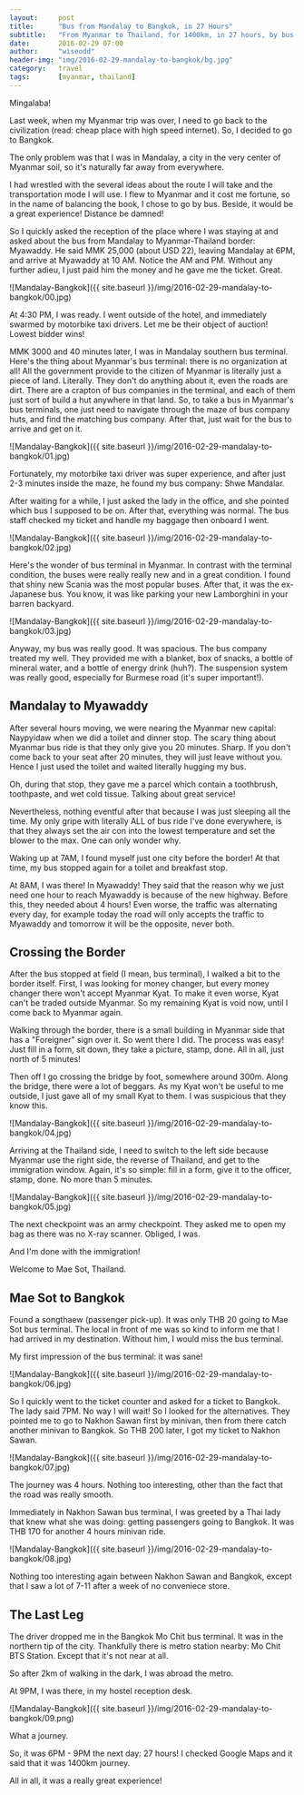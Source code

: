 ```yaml
---
layout:     post
title:      "Bus from Mandalay to Bangkok, in 27 Hours"
subtitle:   "From Myanmar to Thailand, for 1400km, in 27 hours, by bus and minivan."
date:       2016-02-29 07:00
author:     "wiseodd"
header-img: "img/2016-02-29-mandalay-to-bangkok/bg.jpg"
category:   travel
tags:       [myanmar, thailand]
---
```


Mingalaba!

Last week, when my Myanmar trip was over, I need to go back to the civilization (read: cheap place with high speed internet). So, I decided to go to Bangkok.

The only problem was that I was in Mandalay, a city in the very center of Myanmar soil, so it's naturally far away from everywhere.

I had wrestled with the several ideas about the route I will take and the transportation mode I will use. I flew to Myanmar and it cost me fortune, so in the name of balancing the book, I chose to go by bus. Beside, it would be a great experience! Distance be damned!

So I quickly asked the reception of the place where I was staying at and asked about the bus from Mandalay to Myanmar-Thailand border: Myawaddy. He said MMK 25,000 (about USD 22), leaving Mandalay at 6PM, and arrive at Myawaddy at 10 AM. Notice the AM and PM. Without any further adieu, I just paid him the money and he gave me the ticket. Great.

![Mandalay-Bangkok]({{ site.baseurl }}/img/2016-02-29-mandalay-to-bangkok/00.jpg)

At 4:30 PM, I was ready. I went outside of the hotel, and immediately swarmed by motorbike taxi drivers. Let me be their object of auction! Lowest bidder wins!

MMK 3000 and 40 minutes later, I was in Mandalay southern bus terminal. Here's the thing about Myanmar's bus terminal: there is no organization at all! All the government provide to the citizen of Myanmar is literally just a piece of land. Literally. They don't do anything about it, even the roads are dirt. There are a crapton of bus companies in the terminal, and each of them just sort of build a hut anywhere in that land. So, to take a bus in Myanmar's bus terminals, one just need to navigate through the maze of bus company huts, and find the matching bus company. After that, just wait for the bus to arrive and get on it.

![Mandalay-Bangkok]({{ site.baseurl }}/img/2016-02-29-mandalay-to-bangkok/01.jpg)

Fortunately, my motorbike taxi driver was super experience, and after just 2-3 minutes inside the maze, he found my bus company: Shwe Mandalar.

After waiting for a while, I just asked the lady in the office, and she pointed which bus I supposed to be on. After that, everything was normal. The bus staff checked my ticket and handle my baggage then onboard I went.

![Mandalay-Bangkok]({{ site.baseurl }}/img/2016-02-29-mandalay-to-bangkok/02.jpg)

Here's the wonder of bus terminal in Myanmar. In contrast with the terminal condition, the buses were really really new and in a great condition. I found that shiny new Scania was the most popular buses. After that, it was the ex-Japanese bus. You know, it was like parking your new Lamborghini in your barren backyard.

![Mandalay-Bangkok]({{ site.baseurl }}/img/2016-02-29-mandalay-to-bangkok/03.jpg)

Anyway, my bus was really good. It was spacious. The bus company treated my well. They provided me with a blanket, box of snacks, a bottle of mineral water, and a bottle of energy drink (huh?). The suspension system was really good, especially for Burmese road (it's super important!).

<h2 class="section-header">Mandalay to Myawaddy</h2>

After several hours moving, we were nearing the Myanmar new capital: Naypyidaw when we did a toilet and dinner stop. The scary thing about Myanmar bus ride is that they only give you 20 minutes. Sharp. If you don't come back to your seat after 20 minutes, they will just leave without you. Hence I just used the toilet and waited literally hugging my bus.

Oh, during that stop, they gave me a parcel which contain a toothbrush, toothpaste, and wet cold tissue. Talking about great service!

Nevertheless, nothing eventful after that because I was just sleeping all the time. My only gripe with literally ALL of bus ride I've done everywhere, is that they always set the air con into the lowest temperature and set the blower to the max. One can only wonder why.

Waking up at 7AM, I found myself just one city before the border! At that time, my bus stopped again for a toilet and breakfast stop.

At 8AM, I was there! In Myawaddy! They said that the reason why we just need one hour to reach Myawaddy is because of the new highway. Before this, they needed about 4 hours! Even worse, the traffic was alternating every day, for example today the road will only accepts the traffic to Myawaddy and tomorrow it will be the opposite, never both.

<h2 class="section-header">Crossing the Border</h2>

After the bus stopped at field (I mean, bus terminal), I walked a bit to the border itself. First, I was looking for money changer, but every money changer there won't accept Myanmar Kyat. To make it even worse, Kyat can't be traded outside Myanmar. So my remaining Kyat is void now, until I come back to Myanmar again.

Walking through the border, there is a small building in Myanmar side that has a "Foreigner" sign over it. So went there I did. The process was easy! Just fill in a form, sit down, they take a picture, stamp, done. All in all, just north of 5 minutes!

Then off I go crossing the bridge by foot, somewhere around 300m. Along the bridge, there were a lot of beggars. As my Kyat won't be useful to me outside, I just gave all of my small Kyat to them. I was suspicious that they know this.

![Mandalay-Bangkok]({{ site.baseurl }}/img/2016-02-29-mandalay-to-bangkok/04.jpg)

Arriving at the Thailand side, I need to switch to the left side because Myanmar use the right side, the reverse of Thailand, and get to the immigration window. Again, it's so simple: fill in a form, give it to the officer, stamp, done. No more than 5 minutes.

![Mandalay-Bangkok]({{ site.baseurl }}/img/2016-02-29-mandalay-to-bangkok/05.jpg)

The next checkpoint was an army checkpoint. They asked me to open my bag as there was no X-ray scanner. Obliged, I was.

And I'm done with the immigration!

Welcome to Mae Sot, Thailand.

<h2 class="section-header">Mae Sot to Bangkok</h2>

Found a songthaew (passenger pick-up). It was only THB 20 going to Mae Sot bus terminal. The local in front of me was so kind to inform me that I had arrived in my destination. Without him, I would miss the bus terminal.

My first impression of the bus terminal: it was sane!

![Mandalay-Bangkok]({{ site.baseurl }}/img/2016-02-29-mandalay-to-bangkok/06.jpg)

So I quickly went to the ticket counter and asked for a ticket to Bangkok. The lady said 7PM. No way I will wait! So I looked for the alternatives. They pointed me to go to Nakhon Sawan first by minivan, then from there catch another minivan to Bangkok. So THB 200 later, I got my ticket to Nakhon Sawan.

![Mandalay-Bangkok]({{ site.baseurl }}/img/2016-02-29-mandalay-to-bangkok/07.jpg)

The journey was 4 hours. Nothing too interesting, other than the fact that the road was really smooth.

Immediately in Nakhon Sawan bus terminal, I was greeted by a Thai lady that knew what she was doing: getting passengers going to Bangkok. It was THB 170 for another 4 hours minivan ride.

![Mandalay-Bangkok]({{ site.baseurl }}/img/2016-02-29-mandalay-to-bangkok/08.jpg)

Nothing too interesting again between Nakhon Sawan and Bangkok, except that I saw a lot of 7-11 after a week of no conveniece store.

<h2 class="section-header">The Last Leg</h2>

The driver dropped me in the Bangkok Mo Chit bus terminal. It was in the northern tip of the city. Thankfully there is metro station nearby: Mo Chit BTS Station. Except that it's not near at all.

So after 2km of walking in the dark, I was abroad the metro.

At 9PM, I was there, in my hostel reception desk.

![Mandalay-Bangkok]({{ site.baseurl }}/img/2016-02-29-mandalay-to-bangkok/09.png)

What a journey.

So, it was 6PM - 9PM the next day: 27 hours! I checked Google Maps and it said that it was 1400km journey.

All in all, it was a really great experience!
